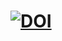 # [![DOI](https://zenodo.org/badge/DOI/10.5281/zenodo.7409087.svg)](https://doi.org/10.5281/zenodo.7409087)

